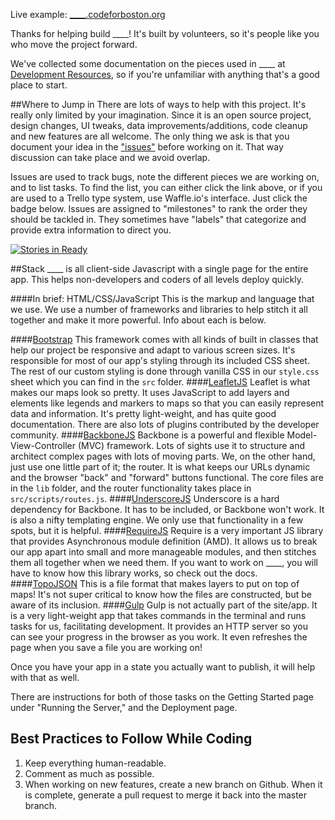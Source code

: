 Live example: [____.codeforboston.org](____.codeforboston.org)

Thanks for helping build ____!  It's built by volunteers, so it's people like you who move the project forward.

We've collected some documentation on the pieces used in ____ at [Development Resources](Development-Resources), so if you're unfamiliar with anything that's a good place to start.

##Where to Jump in
There are lots of ways to help with this project.  It's really only limited by your imagination. Since it is an open source project, design changes, UI tweaks, data improvements/additions, code cleanup and new features are all welcome.  The only thing we ask is that you document your idea in the ["issues"](https://github.com/codeforboston/____/issues) before working on it. That way discussion can take place and we avoid overlap.  

Issues are used to track bugs, note the different pieces we are working on, and to list tasks.  To find the list, you can either click the link above, or if you are used to a Trello type system, use Waffle.io's interface. Just click the badge below.  Issues are assigned to "milestones" to rank the order they should be tackled in.  They sometimes have "labels" that categorize and provide extra information to direct you.

[![Stories in Ready](https://badge.waffle.io/codeforboston/____.png?label=ready&title=Ready)](http://waffle.io/codeforboston/____)

##Stack
____ is all client-side Javascript with a single page for the entire app. This helps non-developers and coders of all levels deploy quickly.

####In brief: HTML/CSS/JavaScript
This is the markup and language that we use.  We use a number of frameworks and libraries to help stitch it all together and make it more powerful.  Info about each is below.

####[Bootstrap](http://www.getbootstrap.com)
This framework comes with all kinds of built in classes that help our project be responsive and adapt to various screen sizes.  It's responsible for most of our app's styling through its included CSS sheet.  The rest of our custom styling is done through vanilla CSS in our `style.css` sheet which you can find in the `src` folder.
####[LeafletJS](http://leafletjs.com/)
Leaflet is what makes our maps look so pretty. It uses JavaScript to add layers and elements like legends and markers to maps so that you can easily represent data and information. It's pretty light-weight, and has quite good documentation.  There are also lots of plugins contributed by the developer community.
####[BackboneJS](http://backbonejs.org/)
Backbone is a powerful and flexible Model-View-Controller (MVC) framework.  Lots of sights use it to structure and architect complex pages with lots of moving parts.  We, on the other hand, just use one little part of it; the router.  It is what keeps our URLs dynamic and the browser "back" and "forward" buttons functional. The core files are in the `lib` folder, and the router functionality takes place in `src/scripts/routes.js`.
####[UnderscoreJS](http://underscorejs.org/)
Underscore is a hard dependency for Backbone.  It has to be included, or Backbone won't work.  It is also a nifty templating engine.  We only use that functionality in a few spots, but it is helpful. 
####[RequireJS](http://requirejs.org/)
Require is a very important JS library that provides Asynchronous module definition (AMD).  It allows us to break our app apart into small and more manageable modules, and then stitches them all together when we need them.  If you want to work on ____, you will have to know how this library works, so check out the docs.
####[TopoJSON](https://github.com/mbostock/topojson)
This is a file format that makes layers to put on top of maps!  It's not super critical to know how the files are constructed, but be aware of its inclusion.
####[Gulp](http://gulpjs.com/)
Gulp is not actually part of the site/app.  It is a very light-weight app that takes commands in the terminal and runs tasks for us, facilitating development.  It provides an HTTP server so you can see your progress in the browser as you work.  It even refreshes the page when you save a file you are working on!  

Once you have your app in a state you actually want to publish, it will help with that as well. 

There are instructions for both of those tasks on the Getting Started page under "Running the Server," and the Deployment page.

## Best Practices to Follow While Coding
1. Keep everything human-readable.
2. Comment as much as possible.
3. When working on new features, create a new branch on Github.  When it is complete, generate a pull request to merge it back into the master branch.